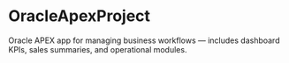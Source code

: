 # OracleApexProject
Oracle APEX app for managing business workflows — includes dashboard KPIs, sales summaries, and operational modules.
